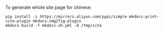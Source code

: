 To generate whole site page for chinese:
```
pip install -i https://mirrors.aliyun.com/pypi/simple mkdocs-print-site-plugin mkdocs-img2fig-plugin
mkdocs build -f mkdocs-zh.yml -d /tmp/site
```
